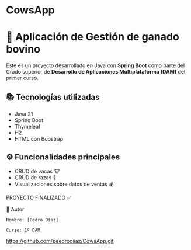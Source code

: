 # CowsApp
# 🐄 Aplicación de Gestión de ganado bovino

Este es un proyecto desarrollado en Java con **Spring Boot** como parte del Grado superior de **Desarrollo de Aplicaciones Multiplataforma (DAM)** del primer curso. 

## 📚 Tecnologías utilizadas

- Java 21
- Spring Boot
- Thymeleaf
- H2
- HTML con Boostrap

## ⚙️ Funcionalidades principales

- CRUD de vacas 🐮
- CRUD de razas 🌾
- Visualizaciones sobre datos de ventas 💰

PROYECTO FINALIZADO ✅ 

👤 Autor

    Nombre: [Pedro Díaz]

    Curso: 1º DAM

https://github.com/peedrodiiaz/CowsApp.git

